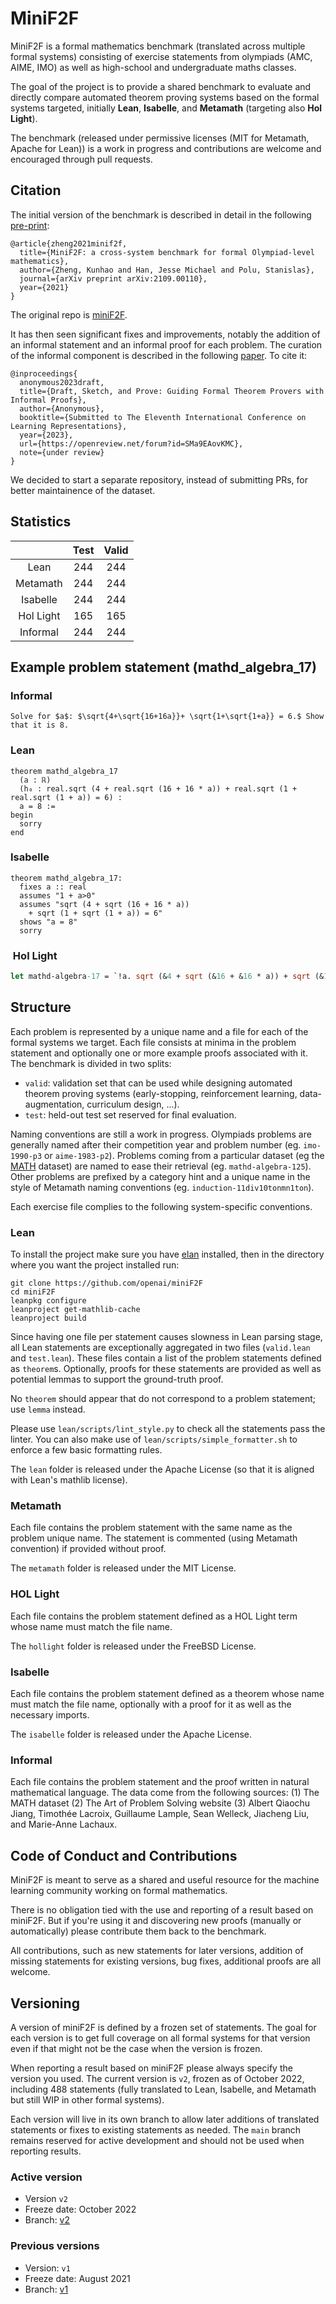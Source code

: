 # MiniF2F

MiniF2F is a formal mathematics benchmark (translated across multiple formal systems) consisting of
exercise statements from olympiads (AMC, AIME, IMO) as well as high-school and undergraduate maths
classes.

The goal of the project is to provide a shared benchmark to evaluate and directly compare automated
theorem proving systems based on the formal systems targeted, initially **Lean**, **Isabelle**, and **Metamath**
(targeting also **Hol Light**).

The benchmark (released under permissive licenses (MIT for Metamath, Apache for Lean)) is a work in
progress and contributions are welcome and encouraged through pull requests.

## Citation

The initial version of the benchmark is described in detail in the following [pre-print](https://arxiv.org/abs/2109.00110):
```
@article{zheng2021minif2f,
  title={MiniF2F: a cross-system benchmark for formal Olympiad-level mathematics},
  author={Zheng, Kunhao and Han, Jesse Michael and Polu, Stanislas},
  journal={arXiv preprint arXiv:2109.00110},
  year={2021}
}
```

The original repo is [miniF2F](https://github.com/openai/miniF2F).

It has then seen significant fixes and improvements, notably the addition of an informal statement and an informal proof for each problem. The curation of the informal component is described in the following [paper](https://openreview.net/forum?id=SMa9EAovKMC). To cite it:
```
@inproceedings{
  anonymous2023draft,
  title={Draft, Sketch, and Prove: Guiding Formal Theorem Provers with Informal Proofs},
  author={Anonymous},
  booktitle={Submitted to The Eleventh International Conference on Learning Representations},
  year={2023},
  url={https://openreview.net/forum?id=SMa9EAovKMC},
  note={under review}
}
```

We decided to start a separate repository, instead of submitting PRs, for better maintainence of the dataset.

## Statistics

|           | Test | Valid |
|:---------:|:----:|:-----:|
|   Lean    |  244 |  244  |
| Metamath  |  244 |  244  |
| Isabelle  |  244 |  244  |
| Hol Light |  165 |  165  |
| Informal  |  244 |  244  |


## Example problem statement (mathd_algebra_17)

### Informal
```
Solve for $a$: $\sqrt{4+\sqrt{16+16a}}+ \sqrt{1+\sqrt{1+a}} = 6.$ Show that it is 8.
```

### Lean
```lean
theorem mathd_algebra_17
  (a : ℝ)
  (h₀ : real.sqrt (4 + real.sqrt (16 + 16 * a)) + real.sqrt (1 + real.sqrt (1 + a)) = 6) :
  a = 8 :=
begin
  sorry
end
```

###  Isabelle
```
theorem mathd_algebra_17:
  fixes a :: real
  assumes "1 + a>0"
  assumes "sqrt (4 + sqrt (16 + 16 * a)) 
    + sqrt (1 + sqrt (1 + a)) = 6" 
  shows "a = 8"
  sorry
```

###  Hol Light
```ml
let mathd-algebra-17 = `!a. sqrt (&4 + sqrt (&16 + &16 * a)) + sqrt (&1 + sqrt (&1 + a)) = &6 /\ &0 <= (&1 + a) ==> a = &8`;;
```

## Structure

Each problem is represented by a unique name and a file for each of the formal systems we target.
Each file consists at minima in the problem statement and optionally one or more example proofs
associated with it. The benchmark is divided in two splits:

- `valid`: validation set that can be used while designing automated theorem proving systems
  (early-stopping, reinforcement learning, data-augmentation, curriculum design, ...).
- `test`: held-out test set reserved for final evaluation.

Naming conventions are still a work in progress. Olympiads problems are generally named after their
competition year and problem number (eg. `imo-1990-p3` or `aime-1983-p2`). Problems coming from a
particular dataset (eg the [MATH](https://arxiv.org/abs/2103.03874) dataset) are named to ease their
retrieval (eg. `mathd-algebra-125`). Other problems are prefixed by a category hint and a unique
name in the style of Metamath naming conventions (eg. `induction-11div10tonmn1ton`).

Each exercise file complies to the following system-specific conventions.

### Lean

To install the project make sure you have [elan](https://github.com/leanprover/elan) installed,
then in the directory where you want the project installed run:

```
git clone https://github.com/openai/miniF2F
cd miniF2F
leanpkg configure
leanproject get-mathlib-cache
leanproject build
```

Since having one file per statement causes slowness in Lean parsing stage, all Lean statements are
exceptionally aggregated in two files (`valid.lean` and `test.lean`). These files contain a list of
the problem statements defined as `theorem`s. Optionally, proofs for these statements are provided
as well as potential lemmas to support the ground-truth proof.

No `theorem` should appear that do not correspond to a problem statement; use `lemma` instead.

Please use `lean/scripts/lint_style.py` to check all the statements pass the linter. You can also
make use of `lean/scripts/simple_formatter.sh` to enforce a few basic formatting rules.

The `lean` folder is released under the Apache License (so that it is aligned with Lean's mathlib
license).

### Metamath

Each file contains the problem statement with the same name as the problem unique name. The
statement is commented (using Metamath convention) if provided without proof.

The `metamath` folder is released under the MIT License.

### HOL Light

Each file contains the problem statement defined as a HOL Light term
whose name must match the file name.

The `hollight` folder is released under the FreeBSD License.

### Isabelle

Each file contains the problem statement defined as a theorem
whose name must match the file name, optionally with a proof for it as well as the necessary imports.

The `isabelle` folder is released under the Apache License.

### Informal

Each file contains the problem statement and the proof written in natural mathematical language. The data come from the following sources: (1) The MATH dataset (2) The Art of Problem Solving website (3) Albert Qiaochu Jiang, Timothée Lacroix, Guillaume Lample, Sean Welleck, Jiacheng Liu, and Marie-Anne Lachaux.

## Code of Conduct and Contributions

MiniF2F is meant to serve as a shared and useful resource for the machine learning community working
on formal mathematics. 

There is no obligation tied with the use and reporting of a result based on miniF2F. But if you're
using it and discovering new proofs (manually or automatically) please contribute them back to the
benchmark.

All contributions, such as new statements for later versions, addition of missing statements for
existing versions, bug fixes, additional proofs are all welcome.

## Versioning

A version of miniF2F is defined by a frozen set of statements. The goal for each version is to get
full coverage on all formal systems for that version even if that might not be the case when the
version is frozen.

When reporting a result based on miniF2F please always specify the version you used. The current
version is `v2`, frozen as of October 2022, including 488 statements (fully translated to Lean, Isabelle, and Metamath but still WIP in other formal systems).

Each version will live in its own branch to allow later additions of translated statements or fixes
to existing statements as needed. The `main` branch remains reserved for active development and
should not be used when reporting results.

### Active version

- Version `v2`
- Freeze date: October 2022
- Branch: [v2](https://github.com/albertqjiang/miniF2F/tree/v2)

### Previous versions

- Version: `v1`
- Freeze date: August 2021
- Branch: [v1](https://github.com/openai/miniF2F/tree/v1)
